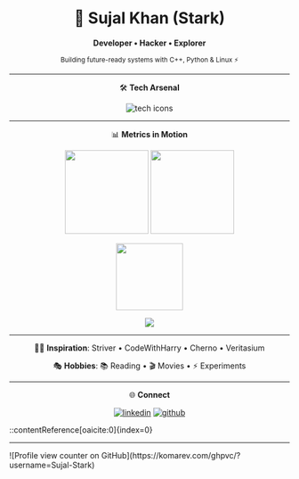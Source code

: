 <!-- Futuristic Profile README --> <div align="center"> 
<h1>🚀 Sujal Khan (Stark)</h1> 
<p><strong>Developer • Hacker • Explorer</strong></p>
<p><sub>Building future-ready systems with C++, Python &amp; Linux ⚡</sub></p> 
<hr /> 
<p>🛠️ <strong>Tech Arsenal</strong></p> 
<p><img src="https://skillicons.dev/icons?i=cpp,python,js,qt,linux,git,androidstudio,pytorch,mysql" alt="tech icons" /></p>
<hr /> 
<p>📊 <strong>Metrics in Motion</strong></p> 
<p> <img src="https://github-readme-stats.vercel.app/api?username=Sujal-Stark&show_icons=true&theme=radical&hide_border=true&bg_color=0D1117&title_color=FF6EC7&icon_color=00FFFF" height="150" /> <img src="https://github-readme-stats.vercel.app/api/top-langs/?username=Sujal-Stark&layout=compact&theme=radical&hide_border=true&bg_color=0D1117&title_color=FF6EC7" height="150" /> </p>
<p> <img src="https://streak-stats.demolab.com?user=Sujal-Stark&theme=radical&hide_border=true&background=0D1117&ring=00FFFF&fire=FF6EC7" height="120" /> </p> 
<p> <img src="https://github-readme-activity-graph.vercel.app/graph?username=Sujal-Stark&theme=react-dark&bg_color=0D1117&hide_border=true&line=00FFFF&point=FF6EC7&area=true" /> </p> 
<hr /> 
<p>🧑‍🏫 <strong>Inspiration</strong>: Striver • CodeWithHarry • Cherno • Veritasium</p> 
<p>🎭 <strong>Hobbies</strong>: 📚 Reading • 🎬 Movies • ⚡ Experiments</p> 
<hr />
<p>🌐 <strong>Connect</strong></p> 
<p> <a href="https://www.linkedin.com/in/sujal-khan-503886366/"><img src="https://img.shields.io/badge/LinkedIn-%230A66C2?style=for-the-badge&logo=linkedin&logoColor=white" alt="linkedin" /></a> 
<a href="https://github.com/Sujal-Stark"><img src="https://img.shields.io/badge/GitHub-%23181717?style=for-the-badge&logo=github&logoColor=white" alt="github" /></a> </p> </div> ::contentReference[oaicite:0]{index=0}
<hr/>
![Profile view counter on GitHub](https://komarev.com/ghpvc/?username=Sujal-Stark)


